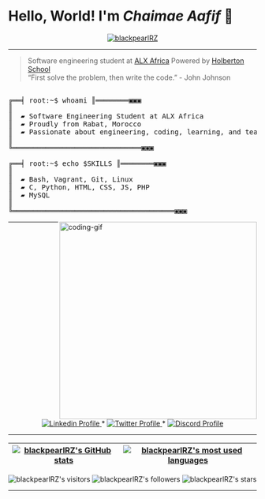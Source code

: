 # Hello, World! I'm _Chaimae Aafif_ 👋

<p align="center"> <a href="https://github.com/ryo-ma/github-profile-trophy"><img src="https://github-profile-trophy.vercel.app/?username=blackpearlRZ" alt="blackpearlRZ" /></a> </p>

--------------

>  Software engineering student at [ALX Africa](https://www.alxafrica.com/) Powered by [Holberton School](https://www.holbertonschool.com/) \
>  “First solve the problem, then write the code.” - John Johnson 

<pre align="left">

╔══╡ root:~$ whoami ║════════▣▣▣
║
║  ▰ Software Engineering Student at ALX Africa
║  ▰ Proudly from Rabat, Morocco
║  ▰ Passionate about engineering, coding, learning, and teaching
║
╚═══════════════════════════════▣▣▣

╔══╡ root:~$ echo $SKILLS ║════════▣▣▣
║
║  ▰ Bash, Vagrant, Git, Linux
║  ▰ C, Python, HTML, CSS, JS, PHP  
║  ▰ MySQL
║
╚═══════════════════════════════════════▣▣▣
</pre>
<img align="right" alt="coding-gif" width="400" src="https://github.com/blackpearlRZ/blackpearlRZ/blob/master/transparent_gitgif.gif">

--------------


<p align="center">
    <a href="https://www.linkedin.com/in/aafif-chaimae-911372150/">
        <img alt="Linkedin Profile" src="https://img.shields.io/badge/-Linkedin-0072b1?style=flat&logo=Linkedin&logoColor=white&link=https://www.linkedin.com/in/aafif-chaimae-911372150/" />
    </a>
    <span> * </span>
    <a href="https://x.com/ChaiMae_Pearl">
        <img alt="Twitter Profile" src="https://img.shields.io/badge/-Twitter-0072b1?style=flat&logo=Twitter&logoColor=white&link=https://x.com/ChaiMae_Pearl&color=1DA1F2" />
    </a>
    <span> * </span>
    <a href="https://discordapp.com/users/1155179259942404307">
        <img alt="Discord Profile" src="https://img.shields.io/badge/-Discord-0072b1?style=flat&logo=Discord&logoColor=white&link=https://discordapp.com/users/1155179259942404307&color=7289da" />
    </a>

</p>

---------------
| [![blackpearlRZ's GitHub stats](https://github-readme-stats.vercel.app/api?username=blackpearlRZ&count_private=true&show_icons=true&hide=issues&hide_border=true&theme=dark)](https://github.com/blackpearlRZ?tab=repositories) | [![blackpearlRZ's most used languages](https://github-readme-stats.vercel.app/api/top-langs/?username=blackpearlRZ&layout=compact&hide_border=true&theme=dark)](https://github.com/blackpearlRZ?tab=repositories) |
|:-:|:-:|

<p align="center">
	<img alt="blackpearlRZ's visitors" src="https://komarev.com/ghpvc/?username=blackpearlRZ&color=8c36db&style=flat&label=visitors" />
	<img alt="blackpearlRZ's followers" src="https://img.shields.io/github/followers/blackpearlRZ?color=blueviolet" />
	<img alt="blackpearlRZ's stars" src="https://img.shields.io/github/stars/blackpearlRZ?color=blueviolet" />
</p>

---------------
